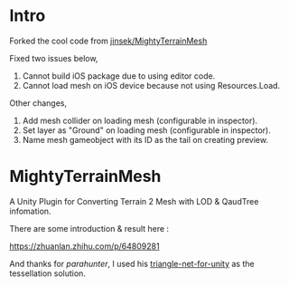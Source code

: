 # Intro
Forked the cool code from [jinsek/MightyTerrainMesh](https://github.com/jinsek/MightyTerrainMesh)

Fixed two issues below,
1. Cannot build iOS package due to using editor code.
2. Cannot load mesh on iOS device because not using Resources.Load.

Other changes,
1. Add mesh collider on loading mesh (configurable in inspector).
2. Set layer as "Ground" on loading mesh (configurable in inspector).
3. Name mesh gameobject with its ID as the tail on creating preview.

# MightyTerrainMesh
A Unity Plugin for Converting Terrain 2 Mesh with LOD & QaudTree infomation.

There are some introduction & result here :

https://zhuanlan.zhihu.com/p/64809281

And thanks for *parahunter*, I used his [triangle-net-for-unity](https://github.com/parahunter/triangle-net-for-unity) as the tessellation solution.
